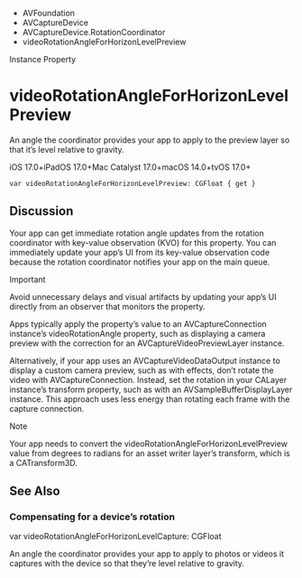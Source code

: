 

- AVFoundation
- AVCaptureDevice
- AVCaptureDevice.RotationCoordinator
-  videoRotationAngleForHorizonLevelPreview 

Instance Property

# videoRotationAngleForHorizonLevelPreview

An angle the coordinator provides your app to apply to the preview layer so that it’s level relative to gravity.

iOS 17.0+iPadOS 17.0+Mac Catalyst 17.0+macOS 14.0+tvOS 17.0+

``` source
var videoRotationAngleForHorizonLevelPreview: CGFloat { get }
```

## Discussion

Your app can get immediate rotation angle updates from the rotation coordinator with key-value observation (KVO) for this property. You can immediately update your app’s UI from its key-value observation code because the rotation coordinator notifies your app on the main queue.

Important

Avoid unnecessary delays and visual artifacts by updating your app’s UI directly from an observer that monitors the property.

Apps typically apply the property’s value to an AVCaptureConnection instance’s videoRotationAngle property, such as displaying a camera preview with the correction for an AVCaptureVideoPreviewLayer instance.

Alternatively, if your app uses an AVCaptureVideoDataOutput instance to display a custom camera preview, such as with effects, don’t rotate the video with AVCaptureConnection. Instead, set the rotation in your CALayer instance’s transform property, such as with an AVSampleBufferDisplayLayer instance. This approach uses less energy than rotating each frame with the capture connection.

Note

Your app needs to convert the videoRotationAngleForHorizonLevelPreview value from degrees to radians for an asset writer layer’s transform, which is a CATransform3D.

## See Also

### Compensating for a device’s rotation

var videoRotationAngleForHorizonLevelCapture: CGFloat

An angle the coordinator provides your app to apply to photos or videos it captures with the device so that they’re level relative to gravity.

